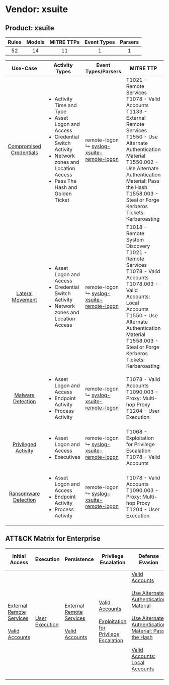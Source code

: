 Vendor: xsuite
==============
Product: xsuite
---------------
| Rules | Models | MITRE TTPs | Event Types | Parsers |
|:-----:|:------:|:----------:|:-----------:|:-------:|
|  52   |   14   |     11     |      1      |    1    |

|                                  Use-Case                                  | Activity Types                                                                                                                                                                                | Event Types/Parsers                                                                                       | MITRE TTP                                                                                                                                                                                                                                                                    | Content                                                                                                           |
|:--------------------------------------------------------------------------:| --------------------------------------------------------------------------------------------------------------------------------------------------------------------------------------------- | --------------------------------------------------------------------------------------------------------- | ---------------------------------------------------------------------------------------------------------------------------------------------------------------------------------------------------------------------------------------------------------------------------- | ----------------------------------------------------------------------------------------------------------------- |
| [Compromised Credentials](../../../UseCases/uc_compromised_credentials.md) | <ul><li>Activity Time  and Type</li><li>Asset Logon and Access</li><li>Credential Switch Activity</li><li>Network zones and Location Access</li><li>Pass The Hash and Golden Ticket</li></ul> |  remote-logon<br> ↳ [syslog-xsuite-remote-logon](Parsers/parserContent_syslog-xsuite-remote-logon.md)<br> | T1021 - Remote Services<br>T1078 - Valid Accounts<br>T1133 - External Remote Services<br>T1550 - Use Alternate Authentication Material<br>T1550.002 - Use Alternate Authentication Material: Pass the Hash<br>T1558.003 - Steal or Forge Kerberos Tickets: Kerberoasting<br> | [<ul><li>29 Rules</li></ul><ul><li>6 Models</li></ul>](Rules_Models/r_m_xsuite_xsuite_Compromised_Credentials.md) |
|        [Lateral Movement](../../../UseCases/uc_lateral_movement.md)        | <ul><li>Asset Logon and Access</li><li>Credential Switch Activity</li><li>Network zones and Location Access</li></ul>                                                                         |  remote-logon<br> ↳ [syslog-xsuite-remote-logon](Parsers/parserContent_syslog-xsuite-remote-logon.md)<br> | T1018 - Remote System Discovery<br>T1021 - Remote Services<br>T1078 - Valid Accounts<br>T1078.003 - Valid Accounts: Local Accounts<br>T1550 - Use Alternate Authentication Material<br>T1558.003 - Steal or Forge Kerberos Tickets: Kerberoasting<br>                        | [<ul><li>21 Rules</li></ul><ul><li>6 Models</li></ul>](Rules_Models/r_m_xsuite_xsuite_Lateral_Movement.md)        |
|       [Malware Detection](../../../UseCases/uc_malware_detection.md)       | <ul><li>Asset Logon and Access</li><li>Endpoint Activity</li><li>Process Activity</li></ul>                                                                                                   |  remote-logon<br> ↳ [syslog-xsuite-remote-logon](Parsers/parserContent_syslog-xsuite-remote-logon.md)<br> | T1078 - Valid Accounts<br>T1090.003 - Proxy: Multi-hop Proxy<br>T1204 - User Execution<br>                                                                                                                                                                                   | [<ul><li>7 Rules</li></ul><ul><li>1 Models</li></ul>](Rules_Models/r_m_xsuite_xsuite_Malware_Detection.md)        |
|     [Privileged Activity](../../../UseCases/uc_privileged_activity.md)     | <ul><li>Asset Logon and Access</li><li>Executives</li></ul>                                                                                                                                   |  remote-logon<br> ↳ [syslog-xsuite-remote-logon](Parsers/parserContent_syslog-xsuite-remote-logon.md)<br> | T1068 - Exploitation for Privilege Escalation<br>T1078 - Valid Accounts<br>                                                                                                                                                                                                  | [<ul><li>2 Rules</li></ul><ul><li>1 Models</li></ul>](Rules_Models/r_m_xsuite_xsuite_Privileged_Activity.md)      |
|    [Ransomware Detection](../../../UseCases/uc_ransomware_detection.md)    | <ul><li>Asset Logon and Access</li><li>Endpoint Activity</li><li>Process Activity</li></ul>                                                                                                   |  remote-logon<br> ↳ [syslog-xsuite-remote-logon](Parsers/parserContent_syslog-xsuite-remote-logon.md)<br> | T1078 - Valid Accounts<br>T1090.003 - Proxy: Multi-hop Proxy<br>T1204 - User Execution<br>                                                                                                                                                                                   | [<ul><li>7 Rules</li></ul><ul><li>1 Models</li></ul>](Rules_Models/r_m_xsuite_xsuite_Ransomware_Detection.md)     |

ATT&CK Matrix for Enterprise
----------------------------
| Initial Access                                                                                                                                   | Execution                                                           | Persistence                                                                                                                                      | Privilege Escalation                                                                                                                                          | Defense Evasion                                                                                                                                                                                                                                                                                                                                                   | Credential Access                                                                                                                                                                           | Discovery                                                                    | Lateral Movement                                                                                                                                               | Collection | Command and Control                                                                                                                       | Exfiltration | Impact |
| ------------------------------------------------------------------------------------------------------------------------------------------------ | ------------------------------------------------------------------- | ------------------------------------------------------------------------------------------------------------------------------------------------ | ------------------------------------------------------------------------------------------------------------------------------------------------------------- | ----------------------------------------------------------------------------------------------------------------------------------------------------------------------------------------------------------------------------------------------------------------------------------------------------------------------------------------------------------------- | ------------------------------------------------------------------------------------------------------------------------------------------------------------------------------------------- | ---------------------------------------------------------------------------- | -------------------------------------------------------------------------------------------------------------------------------------------------------------- | ---------- | ----------------------------------------------------------------------------------------------------------------------------------------- | ------------ | ------ |
| [External Remote Services](https://attack.mitre.org/techniques/T1133)<br><br>[Valid Accounts](https://attack.mitre.org/techniques/T1078)<br><br> | [User Execution](https://attack.mitre.org/techniques/T1204)<br><br> | [External Remote Services](https://attack.mitre.org/techniques/T1133)<br><br>[Valid Accounts](https://attack.mitre.org/techniques/T1078)<br><br> | [Valid Accounts](https://attack.mitre.org/techniques/T1078)<br><br>[Exploitation for Privilege Escalation](https://attack.mitre.org/techniques/T1068)<br><br> | [Valid Accounts](https://attack.mitre.org/techniques/T1078)<br><br>[Use Alternate Authentication Material](https://attack.mitre.org/techniques/T1550)<br><br>[Use Alternate Authentication Material: Pass the Hash](https://attack.mitre.org/techniques/T1550/002)<br><br>[Valid Accounts: Local Accounts](https://attack.mitre.org/techniques/T1078/003)<br><br> | [Steal or Forge Kerberos Tickets](https://attack.mitre.org/techniques/T1558)<br><br>[Steal or Forge Kerberos Tickets: Kerberoasting](https://attack.mitre.org/techniques/T1558/003)<br><br> | [Remote System Discovery](https://attack.mitre.org/techniques/T1018)<br><br> | [Remote Services](https://attack.mitre.org/techniques/T1021)<br><br>[Use Alternate Authentication Material](https://attack.mitre.org/techniques/T1550)<br><br> |            | [Proxy: Multi-hop Proxy](https://attack.mitre.org/techniques/T1090/003)<br><br>[Proxy](https://attack.mitre.org/techniques/T1090)<br><br> |              |        |